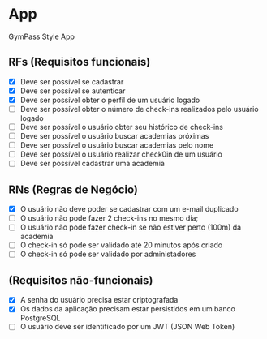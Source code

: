 # App

GymPass Style App

## RFs (Requisitos funcionais)

- [X] Deve ser possível se cadastrar
- [X] Deve ser possível se autenticar
- [X] Deve ser possível obter o perfil de um usuário logado
- [ ] Deve ser possível obter o número de check-ins realizados pelo usuário logado
- [ ] Deve ser possível o usuário obter seu histórico de check-ins
- [ ] Deve ser possível o usuário buscar academias próximas
- [ ] Deve ser possível o usuário buscar academias pelo nome
- [ ] Deve ser possível o usuário realizar check0in de um usuário
- [ ] Deve ser possível cadastrar uma academia

## RNs (Regras de Negócio)

- [X] O usuário não deve poder se cadastrar com um e-mail duplicado
- [ ] O usuário não pode fazer 2 check-ins no mesmo dia;
- [ ] O usuário não pode fazer check-in se não estiver perto (100m) da academia
- [ ] O check-in só pode ser validado até 20 minutos após criado
- [ ] O check-in só pode ser validado por administadores

## (Requisitos não-funcionais)

- [X] A senha do usuário precisa estar criptografada
- [X] Os dados da aplicação precisam estar persistidos em um banco PostgreSQL
- [ ] O usuário deve ser identificado por um JWT (JSON Web Token)